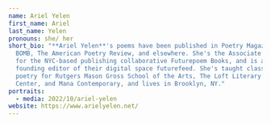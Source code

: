 ```yaml
---
name: Ariel Yelen
first_name: Ariel
last_name: Yelen
pronouns: she/ her
short_bio: "**Ariel Yelen**'s poems have been published in Poetry Magazine,
  BOMB, The American Poetry Review, and elsewhere. She's the Associate Editor
  for the NYC-based publishing collaborative Futurepoem Books, and is also the
  founding editor of their digital space futurefeed. She's taught classes on
  poetry for Rutgers Mason Gross School of the Arts, The Loft Literary
  Center, and Mana Contemporary, and lives in Brooklyn, NY."
portraits:
  - media: 2022/10/ariel-yelen
website: https://www.arielyelen.net/
---
```

